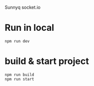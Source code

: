 Sunnyq socket.io

# Run in local

```
npm run dev
```

# build & start project

```
npm run build
npm run start
```
